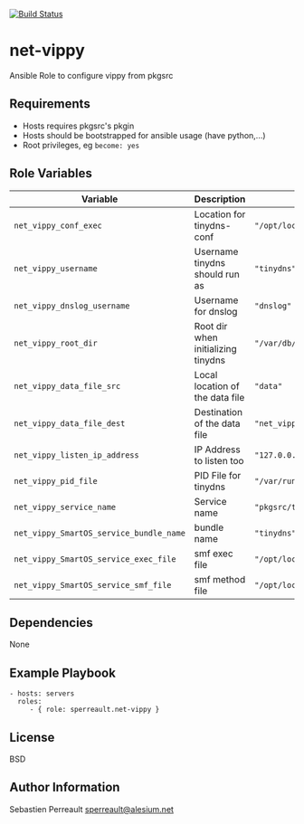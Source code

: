 [![Build Status](https://travis-ci.org/sperreault/ansible-net-vippy.svg?branch=master)](https://travis-ci.org/sperreault/ansible-net-vippy)

net-vippy
=========

Ansible Role to configure vippy from pkgsrc

Requirements
------------

- Hosts requires pkgsrc's pkgin
- Hosts should be bootstrapped for ansible usage (have python,...)
- Root privileges, eg `become: yes`

Role Variables
--------------

| Variable | Description | Default value |
|----------|-------------|---------------|
| `net_vippy_conf_exec` | Location for tinydns-conf | `"/opt/local/bin/tinydns-conf"` | 
| `net_vippy_username` | Username tinydns should run as | `"tinydns"` | 
| `net_vippy_dnslog_username` | Username for dnslog | `"dnslog"` | 
| `net_vippy_root_dir` | Root dir when initializing tinydns | `"/var/db/tinydns"` | 
| `net_vippy_data_file_src` | Local location of the data file | `"data"` | 
| `net_vippy_data_file_dest` | Destination of the data file | `"net_vippy_data_file_dest"` | 
| `net_vippy_listen_ip_address` | IP Address to listen too | `"127.0.0.1"` | 
| `net_vippy_pid_file` | PID File for tinydns | `"/var/run/tinydns.pid"` | 
| `net_vippy_service_name` | Service name  | `"pkgsrc/tinydns"` | 
| `net_vippy_SmartOS_service_bundle_name` | bundle name | `"tinydns"` | 
| `net_vippy_SmartOS_service_exec_file` | smf exec file | `"/opt/local/lib/svc/method/tinydns-svc"` | 
| `net_vippy_SmartOS_service_smf_file` | smf method file | `"/opt/local/lib/svc/manifest/tinydns.xml"` | 

Dependencies
------------

None

Example Playbook
----------------


    - hosts: servers
      roles:
         - { role: sperreault.net-vippy }

License
-------

BSD

Author Information
------------------

Sebastien Perreault <sperreault@alesium.net>
